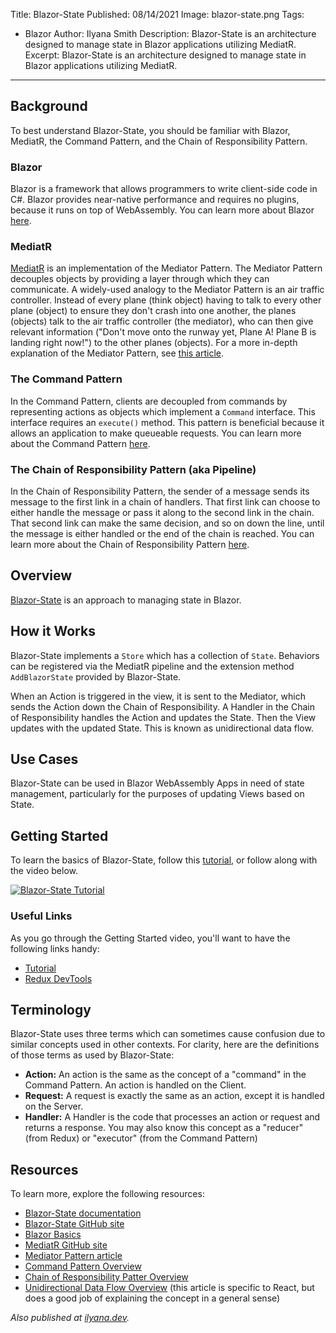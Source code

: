 Title: Blazor-State
Published: 08/14/2021
Image: blazor-state.png
Tags: 
  - Blazor
Author: Ilyana Smith
Description: Blazor-State is an architecture designed to manage state in Blazor applications utilizing MediatR.
Excerpt: Blazor-State is an architecture designed to manage state in Blazor applications utilizing MediatR.
---

## Background

To best understand Blazor-State, you should be familiar with Blazor, MediatR, the Command Pattern, and the Chain of Responsibility Pattern.

### Blazor

Blazor is a framework that allows programmers to write client-side code in C#. Blazor provides near-native performance and requires no plugins, because it runs on top of WebAssembly. You can learn more about Blazor [here](https://ilyana.dev/blog/2021-02-21-blazor/).

### MediatR

[MediatR](https://github.com/jbogard/MediatR) is an implementation of the Mediator Pattern. The Mediator Pattern decouples objects by providing a layer through which they can communicate. A widely-used analogy to the Mediator Pattern is an air traffic controller. Instead of every plane (think object) having to talk to every other plane (object) to ensure they don't crash into one another, the planes (objects) talk to the air traffic controller (the mediator), who can then give relevant information ("Don't move onto the runway yet, Plane A! Plane B is landing right now!") to the other planes (objects). For a more in-depth explanation of the Mediator Pattern, see [this article](https://www.geeksforgeeks.org/mediator-design-pattern/).

### The Command Pattern

In the Command Pattern, clients are decoupled from commands by representing actions as objects which implement a `Command` interface. This interface requires an `execute()` method. This pattern is beneficial because it allows an application to make queueable requests. You can learn more about the Command Pattern [here](https://ilyana.dev/blog/2020-08-20-command-pattern/).

### The Chain of Responsibility Pattern (aka Pipeline)

In the Chain of Responsibility Pattern, the sender of a message sends its message to the first link in a chain of handlers. That first link can choose to either handle the message or pass it along to the second link in the chain. That second link can make the same decision, and so on down the line, until the message is either handled or the end of the chain is reached. You can learn more about the Chain of Responsibility Pattern [here](https://ilyana.dev/blog/2020-08-27-chain-of-responsibility-pattern/).

## Overview

[Blazor-State](https://github.com/TimeWarpEngineering/blazor-state) is an approach to managing state in Blazor.

## How it Works

Blazor-State implements a `Store` which has a collection of `State`. Behaviors can be registered via the MediatR pipeline and the extension method `AddBlazorState` provided by Blazor-State.

When an Action is triggered in the view, it is sent to the Mediator, which sends the Action down the Chain of Responsibility. A Handler in the Chain of Responsibility handles the Action and updates the State. Then the View updates with the updated State. This is known as unidirectional data flow.

## Use Cases

Blazor-State can be used in Blazor WebAssembly Apps in need of state management, particularly for the purposes of updating Views based on State.

## Getting Started

To learn the basics of Blazor-State, follow this [tutorial](https://timewarpengineering.github.io/blazor-state/Tutorial.html), or follow along with the video below.

[![Blazor-State Tutorial](/images/blazor-state-tutorial.png)](https://www.youtube.com/watch?v=TkgYj8BnMQM "Blazor-State Tutorial")

### Useful Links

As you go through the Getting Started video, you'll want to have the following links handy:

- [Tutorial](https://timewarpengineering.github.io/blazor-state/Tutorial.html)
- [Redux DevTools](https://chrome.google.com/webstore/detail/redux-devtools/lmhkpmbekcpmknklioeibfkpmmfibljd?hl=en)

## Terminology

Blazor-State uses three terms which can sometimes cause confusion due to similar concepts used in other contexts. For clarity, here are the definitions of those terms as used by Blazor-State:

- **Action:** An action is the same as the concept of a "command" in the Command Pattern. An action is handled on the Client.
- **Request:** A request is exactly the same as an action, except it is handled on the Server.
- **Handler:** A Handler is the code that processes an action or request and returns a response. You may also know this concept as a "reducer" (from Redux) or "executor" (from the Command Pattern)

## Resources

To learn more, explore the following resources:

- [Blazor-State documentation](https://timewarpengineering.github.io/blazor-state/Overview.html)
- [Blazor-State GitHub site](https://github.com/TimeWarpEngineering/blazor-state)
- [Blazor Basics](https://ilyana.dev/blog/2021-02-21-blazor/)
- [MediatR GitHub site](https://github.com/jbogard/MediatR)
- [Mediator Pattern article](https://www.geeksforgeeks.org/mediator-design-pattern/)
- [Command Pattern Overview](https://ilyana.dev/blog/2020-08-20-command-pattern/)
- [Chain of Responsibility Patter Overview](https://ilyana.dev/blog/2020-08-27-chain-of-responsibility-pattern/)
- [Unidirectional Data Flow Overview](https://flaviocopes.com/react-unidirectional-data-flow/) (this article is specific to React, but does a good job of explaining the concept in a general sense)

*Also published at [ilyana.dev](https://ilyana.dev/blog).*
